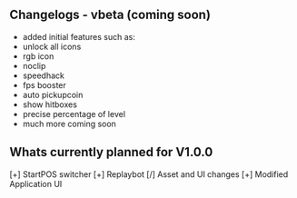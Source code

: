 ## Changelogs - vbeta (coming soon)
- added initial features such as:
- unlock all icons
- rgb icon
- noclip
- speedhack
- fps booster
- auto pickupcoin
- show hitboxes
- precise percentage of level
- much more coming soon
## Whats currently planned for V1.0.0
[+] StartPOS switcher
[+] Replaybot
[/] Asset and UI changes
[+] Modified Application UI
